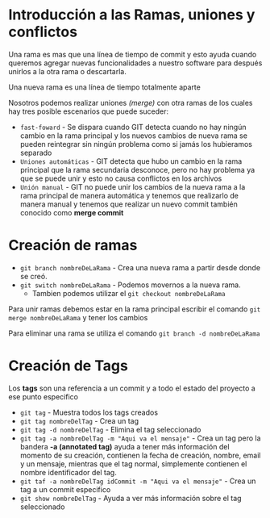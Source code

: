 # Introducción a las Ramas, uniones y conflictos
Una rama es mas que una línea de tiempo de commit y esto ayuda cuando queremos agregar nuevas funcionalidades a nuestro software para después unirlos a la otra rama o descartarla.

Una nueva rama es una línea de tiempo totalmente aparte 

Nosotros podemos realizar uniones *(merge)* con otra ramas de los cuales hay tres posible escenarios que puede suceder:

  * `fast-foward` - Se dispara cuando GIT detecta cuando no hay ningún cambio en la rama principal y los nuevos cambios de nueva rama se pueden reintegrar sin ningún problema como si jamás los hubieramos separado
  * `Uniones automáticas` - GIT detecta que hubo un cambio en la rama principal que la rama secundaria desconoce, pero no hay problema ya que se puede unir y esto no causa conflictos en los archivos
  * `Unión manual` - GIT no puede unir los cambios de la nueva rama a la rama principal de manera automática y tenemos que realizarlo de manera manual y tenemos que realizar un nuevo commit también conocido como **merge commit**


# Creación de ramas
* `git branch nombreDeLaRama` - Crea una nueva rama a partir desde donde se creó.
* `git switch nombreDeLaRama` - Podemos movernos a la nueva rama.
  * Tambien podemos utilizar el `git checkout nombreDeLaRama`

Para unir ramas debemos estar en la rama principal escribir el comando `git merge nombreDeLaRama` y tener los cambios

Para eliminar una rama se utiliza el comando `git branch -d nombreDeLaRama`


# Creación de Tags
Los **tags** son una referencia a un commit y a todo el estado del proyecto a ese punto especifico

* `git tag` - Muestra todos los tags creados
* `git tag nombreDelTag` - Crea un tag
* `git tag -d nombreDelTag` - Elimina el tag seleccionado
* `git tag -a nombreDelTag -m "Aqui va el mensaje"` - Crea un tag pero la bandera **-a (annotated tag)** ayuda a tener más información del momento de su creación, contienen la fecha de creación, nombre, email y un mensaje, mientras que el tag normal, simplemente contienen el nombre identificador del tag.
* `git taf -a nombreDelTag idCommit -m "Aqui va el mensaje"` - Crea un tag a un commit especifico
* `git show nombreDelTag` - Ayuda a ver más información sobre el tag seleccionado